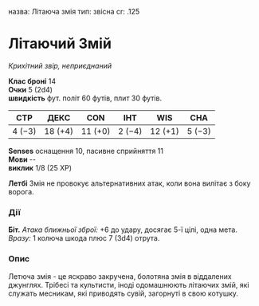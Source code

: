 назва: Літаюча змія тип: звісна cr: .125

# Літаючий Змій
_Крихітний звір, неприєднаний_

**Клас броні** 14    
**Очки** 5 (2d4)    
**швидкість** фут. політ 60 футів, плит 30 футів.

| СТР    | ДЕКС    | CON     | ІНТ    | WIS     | CHA    |
| ------ | ------- | ------- | ------ | ------- | ------ |
| 4 (−3) | 18 (+4) | 11 (+0) | 2 (−4) | 12 (+1) | 5 (−3) |

**Senses** оснащення 10, пасивне сприйняття 11    
**Мови** --    
**виклик** 1/8 (25 XP)

**Летбі** Змія не провокує альтернативних атак, коли вона вилітає з боку ворога.

### Дії
**Біт.** _Атака ближньої зброї:_ +6 до удару, досягає 5-ї цілі, одна мета. _Вразу:_ 1 колюча шкода плюс 7 (3d4) отрута.

### Опис
Летюча змія - це яскраво закручена, болотяна змія в віддалених джунглях. Трібесі та культисти, іноді одомашнюють літаючих змій, які служать месникам, які приводять сувій, загорнуті в свою котушку. 